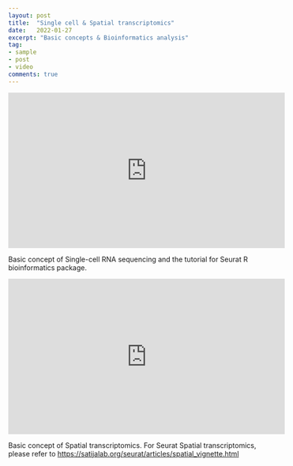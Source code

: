 ```yaml
---
layout: post
title:  "Single cell & Spatial transcriptomics"
date:   2022-01-27
excerpt: "Basic concepts & Bioinformatics analysis"
tag:
- sample
- post
- video
comments: true
---
```

<iframe width="560" height="315" src="https://www.youtube.com/watch?v=xbX49h7BiUU" frameborder="0"> </iframe>

Basic concept of Single-cell RNA sequencing and the tutorial for Seurat R bioinformatics package.

<iframe width="560" height="315" src="https://www.youtube.com/watch?v=vPE_wJsR4cU" frameborder="0"> </iframe>

Basic concept of Spatial transcriptomics.
For Seurat Spatial transcriptomics, please refer to https://satijalab.org/seurat/articles/spatial_vignette.html
